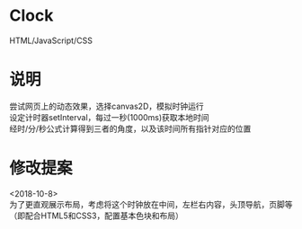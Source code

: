 # Clock
HTML/JavaScript/CSS

# 说明
尝试网页上的动态效果，选择canvas2D，模拟时钟运行  
设定计时器setInterval，每过一秒(1000ms)获取本地时间  
经时/分/秒公式计算得到三者的角度，以及该时间所有指针对应的位置  

# 修改提案
<2018-10-8>  
为了更直观展示布局，考虑将这个时钟放在中间，左栏右内容，头顶导航，页脚等  
（即配合HTML5和CSS3，配置基本色块和布局）  
